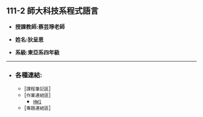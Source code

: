 # 
## 111-2 師大科技系程式語言

+ **授課教師:蔡芸琤老師**

+ **姓名:狄呈恩** 

+ **系級:東亞系四年級**

---
+ ### 各種連結:
  + [`課程筆記區`]
  + [`作業連結區`]
    + [`HW1`](https://github.com/AlexTeki/PL/blob/main/HW1/HW1.ipynb)
  + [`專題連結區`]
